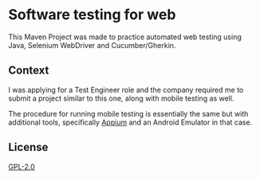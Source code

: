 # Software testing for web
This Maven Project was made to practice automated web testing using Java, Selenium WebDriver and Cucumber/Gherkin.

## Context
I was applying for a Test Engineer role and the company required me to submit a project similar to this one, along with mobile testing as well.

The procedure for running mobile testing is essentially the same but with additional tools, specifically [Appium](https://github.com/appium/appium) and an Android Emulator in that case.

## License
[GPL-2.0](https://www.gnu.org/licenses/old-licenses/lgpl-2.0.html)

